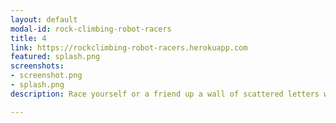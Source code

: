 ```yaml
---
layout: default
modal-id: rock-climbing-robot-racers
title: 4
link: https://rockclimbing-robot-racers.herokuapp.com
featured: splash.png
screenshots:
- screenshot.png
- splash.png
description: Race yourself or a friend up a wall of scattered letters with the keyboard.  It's "Twister" for your fingers!

---
```

